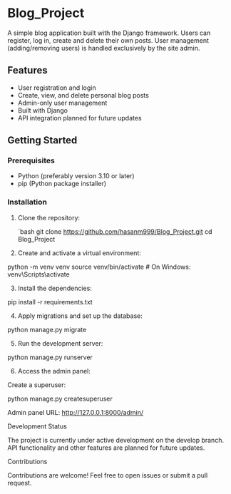 # Blog_Project

A simple blog application built with the Django framework. Users can register, log in, create and delete their own posts. User management (adding/removing users) is handled exclusively by the site admin.

## Features

- User registration and login
- Create, view, and delete personal blog posts
- Admin-only user management
- Built with Django
- API integration planned for future updates

## Getting Started

### Prerequisites

- Python (preferably version 3.10 or later)
- pip (Python package installer)

### Installation

1. Clone the repository:

   `bash
   git clone https://github.com/hasanm999/Blog_Project.git
   cd Blog_Project

2. Create and activate a virtual environment:

python -m venv venv
source venv/bin/activate  # On Windows: venv\Scripts\activate


3. Install the dependencies:

pip install -r requirements.txt


4. Apply migrations and set up the database:

python manage.py migrate


5. Run the development server:

python manage.py runserver


6. Access the admin panel:

Create a superuser:

python manage.py createsuperuser

Admin panel URL: http://127.0.0.1:8000/admin/




Development Status

The project is currently under active development on the develop branch. API functionality and other features are planned for future updates.


Contributions

Contributions are welcome! Feel free to open issues or submit a pull request.
